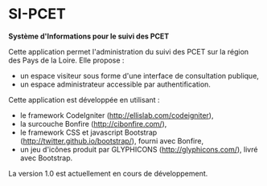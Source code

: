 SI-PCET
======
**Système d'Informations pour le suivi des PCET**

Cette application permet l'administration du suivi des PCET sur la région 
des Pays de la Loire. Elle propose :
* un espace visiteur sous forme d'une interface de consultation publique,
* un espace administrateur accessible par authentification.

Cette application est développée en utilisant :
* le framework CodeIgniter (http://ellislab.com/codeigniter),
* la surcouche Bonfire (http://cibonfire.com/),
* le framework CSS et javascript Bootstrap (http://twitter.github.io/bootstrap/), fourni avec Bonfire,
* un jeu d'icônes produit par GLYPHICONS (http://glyphicons.com/), livré avec Bootstrap.

La version 1.0 est actuellement en cours de développement.